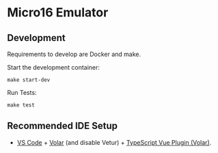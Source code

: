 # Micro16 Emulator

## Development

Requirements to develop are Docker and make.

Start the development container:

```
make start-dev
```

Run Tests:

```
make test
```

## Recommended IDE Setup

- [VS Code](https://code.visualstudio.com/) + [Volar](https://marketplace.visualstudio.com/items?itemName=Vue.volar) (and disable Vetur) + [TypeScript Vue Plugin (Volar)](https://marketplace.visualstudio.com/items?itemName=Vue.vscode-typescript-vue-plugin).

